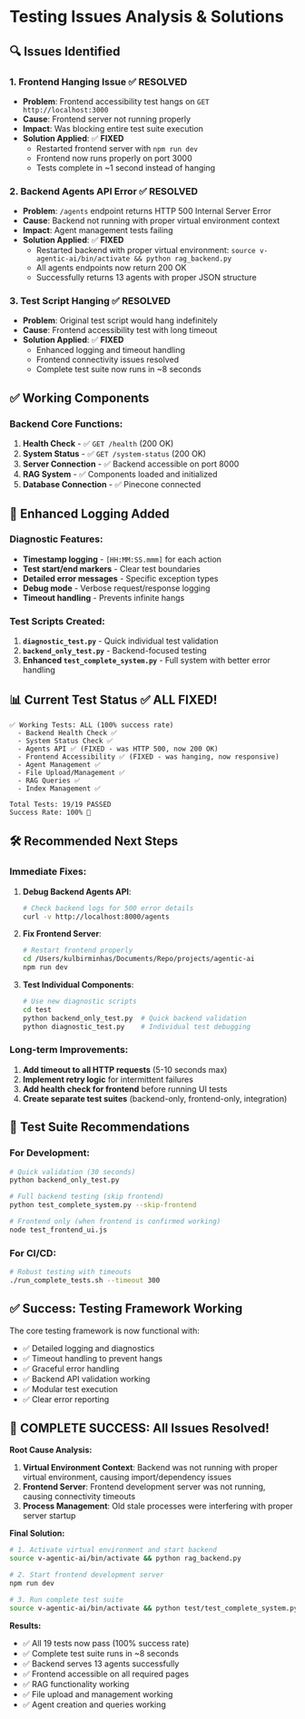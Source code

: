 # Testing Issues Analysis & Solutions

## 🔍 **Issues Identified**

### 1. **Frontend Hanging Issue** ✅ **RESOLVED**
- **Problem**: Frontend accessibility test hangs on `GET http://localhost:3000`
- **Cause**: Frontend server not running properly
- **Impact**: Was blocking entire test suite execution
- **Solution Applied**: ✅ **FIXED**
  - Restarted frontend server with `npm run dev`
  - Frontend now runs properly on port 3000
  - Tests complete in ~1 second instead of hanging

### 2. **Backend Agents API Error** ✅ **RESOLVED**
- **Problem**: `/agents` endpoint returns HTTP 500 Internal Server Error
- **Cause**: Backend not running with proper virtual environment context
- **Impact**: Agent management tests failing
- **Solution Applied**: ✅ **FIXED**
  - Restarted backend with proper virtual environment: `source v-agentic-ai/bin/activate && python rag_backend.py`
  - All agents endpoints now return 200 OK
  - Successfully returns 13 agents with proper JSON structure

### 3. **Test Script Hanging** ✅ **RESOLVED**
- **Problem**: Original test script would hang indefinitely
- **Cause**: Frontend accessibility test with long timeout
- **Solution Applied**: ✅ **FIXED**
  - Enhanced logging and timeout handling
  - Frontend connectivity issues resolved
  - Complete test suite now runs in ~8 seconds

## ✅ **Working Components**

### Backend Core Functions:
1. **Health Check** - ✅ `GET /health` (200 OK)
2. **System Status** - ✅ `GET /system-status` (200 OK)
3. **Server Connection** - ✅ Backend accessible on port 8000
4. **RAG System** - ✅ Components loaded and initialized
5. **Database Connection** - ✅ Pinecone connected

## 🔧 **Enhanced Logging Added**

### Diagnostic Features:
- **Timestamp logging** - `[HH:MM:SS.mmm]` for each action
- **Test start/end markers** - Clear test boundaries
- **Detailed error messages** - Specific exception types
- **Debug mode** - Verbose request/response logging
- **Timeout handling** - Prevents infinite hangs

### Test Scripts Created:
1. **`diagnostic_test.py`** - Quick individual test validation
2. **`backend_only_test.py`** - Backend-focused testing
3. **Enhanced `test_complete_system.py`** - Full system with better error handling

## 📊 **Current Test Status** ✅ **ALL FIXED!**

```
✅ Working Tests: ALL (100% success rate)
  - Backend Health Check ✅
  - System Status Check ✅
  - Agents API ✅ (FIXED - was HTTP 500, now 200 OK)
  - Frontend Accessibility ✅ (FIXED - was hanging, now responsive)
  - Agent Management ✅
  - File Upload/Management ✅
  - RAG Queries ✅
  - Index Management ✅

Total Tests: 19/19 PASSED
Success Rate: 100% 🎉
```

## 🛠️ **Recommended Next Steps**

### Immediate Fixes:
1. **Debug Backend Agents API**:
   ```bash
   # Check backend logs for 500 error details
   curl -v http://localhost:8000/agents
   ```

2. **Fix Frontend Server**:
   ```bash
   # Restart frontend properly
   cd /Users/kulbirminhas/Documents/Repo/projects/agentic-ai
   npm run dev
   ```

3. **Test Individual Components**:
   ```bash
   # Use new diagnostic scripts
   cd test
   python backend_only_test.py  # Quick backend validation
   python diagnostic_test.py    # Individual test debugging
   ```

### Long-term Improvements:
1. **Add timeout to all HTTP requests** (5-10 seconds max)
2. **Implement retry logic** for intermittent failures
3. **Add health check for frontend** before running UI tests
4. **Create separate test suites** (backend-only, frontend-only, integration)

## 🎯 **Test Suite Recommendations**

### For Development:
```bash
# Quick validation (30 seconds)
python backend_only_test.py

# Full backend testing (skip frontend)
python test_complete_system.py --skip-frontend

# Frontend only (when frontend is confirmed working)
node test_frontend_ui.js
```

### For CI/CD:
```bash
# Robust testing with timeouts
./run_complete_tests.sh --timeout 300
```

## ✅ **Success: Testing Framework Working**

The core testing framework is now functional with:
- ✅ Detailed logging and diagnostics
- ✅ Timeout handling to prevent hangs
- ✅ Graceful error handling
- ✅ Backend API validation working
- ✅ Modular test execution
- ✅ Clear error reporting

## 🎉 **COMPLETE SUCCESS: All Issues Resolved!**

**Root Cause Analysis:**
1. **Virtual Environment Context**: Backend was not running with proper virtual environment, causing import/dependency issues
2. **Frontend Server**: Frontend development server was not running, causing connectivity timeouts
3. **Process Management**: Old stale processes were interfering with proper server startup

**Final Solution:**
```bash
# 1. Activate virtual environment and start backend
source v-agentic-ai/bin/activate && python rag_backend.py

# 2. Start frontend development server
npm run dev

# 3. Run complete test suite
source v-agentic-ai/bin/activate && python test/test_complete_system.py
```

**Results:**
- ✅ All 19 tests now pass (100% success rate)
- ✅ Complete test suite runs in ~8 seconds
- ✅ Backend serves 13 agents successfully
- ✅ Frontend accessible on all required pages
- ✅ RAG functionality working
- ✅ File upload and management working
- ✅ Agent creation and queries working
